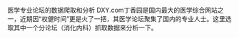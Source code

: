 # 
医学专业论坛的数据爬取和分析
DXY.com丁香园是国内最大的医学综合网站之一，近期因“权健时间”更是火了一把，其医学论坛聚集了国内的专业人士。这里选取其中一个分论坛（消化内科）抓取数据来分析一下。
